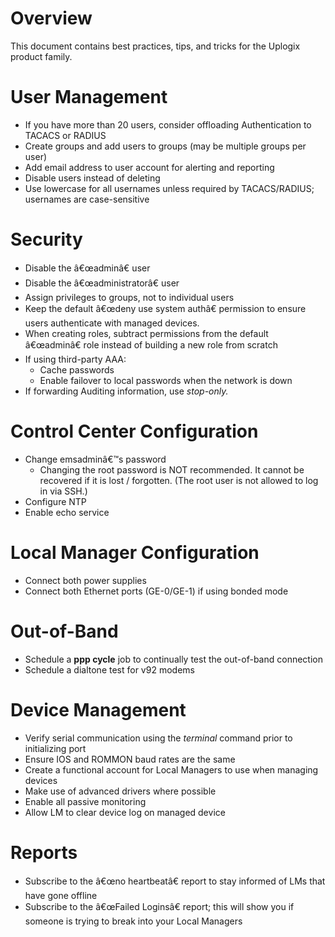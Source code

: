 # Overview

This document contains best practices, tips, and tricks for the Uplogix product family.

# User Management

* If you have more than 20 users, consider offloading Authentication to TACACS or RADIUS
* Create groups and add users to groups (may be multiple groups per user)
* Add email address to user account for alerting and reporting
* Disable users instead of deleting
* Use lowercase for all usernames unless required by TACACS/RADIUS; usernames are case-sensitive

# Security

* Disable the â€œadminâ€ user
* Disable the â€œadministratorâ€ user
* Assign privileges to groups, not to individual users
* Keep the default â€œdeny use system authâ€ permission to ensure users authenticate with managed devices.
* When creating roles, subtract permissions from the default â€œadminâ€ role instead of building a new role from scratch
* If using third-party AAA:
	* Cache passwords
	* Enable failover to local passwords when the network is down
* If forwarding Auditing information, use *stop-only.*

# Control Center Configuration

* Change emsadminâ€™s password
	* Changing the root password is NOT recommended. It cannot be recovered if it is lost / forgotten. (The root user is not allowed to log in via SSH.)
* Configure NTP
* Enable echo service

# Local Manager Configuration

* Connect both power supplies
* Connect both Ethernet ports (GE-0/GE-1) if using bonded mode

# Out-of-Band

* Schedule a **ppp cycle** job to continually test the out-of-band connection
* Schedule a dialtone test for v92 modems

# Device Management

* Verify serial communication using the *terminal* command prior to initializing port
* Ensure IOS and ROMMON baud rates are the same
* Create a functional account for Local Managers to use when managing devices
* Make use of advanced drivers where possible
* Enable all passive monitoring
* Allow LM to clear device log on managed device

# Reports

* Subscribe to the â€œno heartbeatâ€ report to stay informed of LMs that have gone offline
* Subscribe to the â€œFailed Loginsâ€ report; this will show you if someone is trying to break into your Local Managers